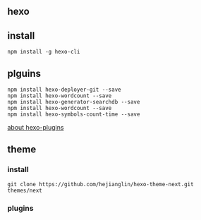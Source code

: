 ## hexo 
## install
```
npm install -g hexo-cli
```

## plguins
```
npm install hexo-deployer-git --save
npm install hexo-wordcount --save
npm install hexo-generator-searchdb --save
npm install hexo-wordcount --save
npm install hexo-symbols-count-time --save
```

[about hexo-plugins](https://hexo.io/plugins)

## theme
### install
```
git clone https://github.com/hejianglin/hexo-theme-next.git themes/next
```

### plugins



